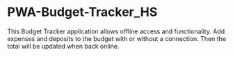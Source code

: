 # PWA-Budget-Tracker_HS
This Budget Tracker application allows offline access and functionality. Add expenses and deposits to the budget with or without a connection. Then the total will be updated when back online.
